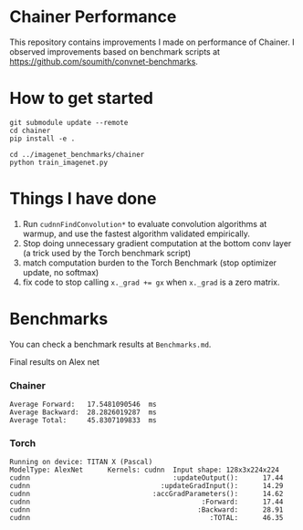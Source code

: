 # Chainer Performance
This repository contains improvements I made on performance of Chainer. I observed improvements based on benchmark scripts at https://github.com/soumith/convnet-benchmarks.


# How to get started

```
git submodule update --remote
cd chainer
pip install -e .

cd ../imagenet_benchmarks/chainer
python train_imagenet.py
```


# Things I have done
1. Run `cudnnFindConvolution*` to evaluate convolution algorithms at warmup, and use the fastest algorithm validated empirically.
2. Stop doing unnecessary gradient computation at the bottom conv layer (a trick used by the Torch benchmark script)
3. match computation burden to the Torch Benchmark (stop optimizer update, no softmax)
4. fix code to stop calling `x._grad += gx` when `x._grad` is a zero matrix. 


# Benchmarks
You can check a benchmark results at `Benchmarks.md`.


Final results on Alex net
### Chainer
```
Average Forward:   17.5481090546  ms
Average Backward:  28.2826019287  ms
Average Total:     45.8307109833  ms
```

### Torch
```
Running on device: TITAN X (Pascal)
ModelType: AlexNet      Kernels: cudnn  Input shape: 128x3x224x224
cudnn                                   :updateOutput():      17.44
cudnn                                :updateGradInput():      14.29
cudnn                              :accGradParameters():      14.62
cudnn                                          :Forward:      17.44
cudnn                                         :Backward:      28.91
cudnn                                            :TOTAL:      46.35

```
